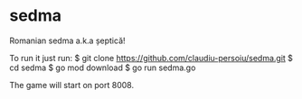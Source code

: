 # sedma

Romanian sedma a.k.a șeptică!

To run it just run:
$ git clone https://github.com/claudiu-persoiu/sedma.git
$ cd sedma
$ go mod download
$ go run sedma.go

The game will start on port 8008.
